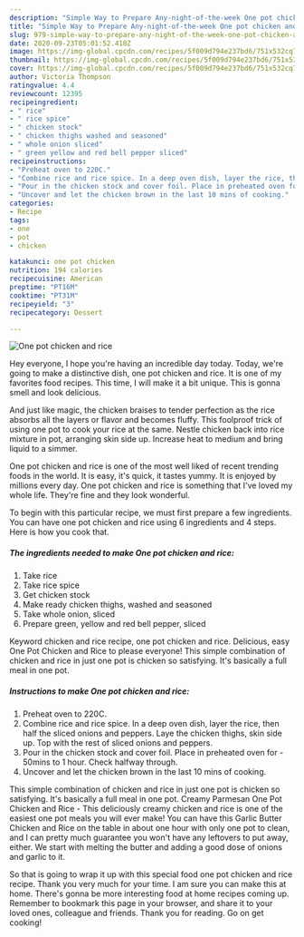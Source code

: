 ```yaml
---
description: "Simple Way to Prepare Any-night-of-the-week One pot chicken and rice"
title: "Simple Way to Prepare Any-night-of-the-week One pot chicken and rice"
slug: 979-simple-way-to-prepare-any-night-of-the-week-one-pot-chicken-and-rice
date: 2020-09-23T05:01:52.410Z
image: https://img-global.cpcdn.com/recipes/5f009d794e237bd6/751x532cq70/one-pot-chicken-and-rice-recipe-main-photo.jpg
thumbnail: https://img-global.cpcdn.com/recipes/5f009d794e237bd6/751x532cq70/one-pot-chicken-and-rice-recipe-main-photo.jpg
cover: https://img-global.cpcdn.com/recipes/5f009d794e237bd6/751x532cq70/one-pot-chicken-and-rice-recipe-main-photo.jpg
author: Victoria Thompson
ratingvalue: 4.4
reviewcount: 12395
recipeingredient:
- " rice"
- " rice spice"
- " chicken stock"
- " chicken thighs washed and seasoned"
- " whole onion sliced"
- " green yellow and red bell pepper sliced"
recipeinstructions:
- "Preheat oven to 220C."
- "Combine rice and rice spice. In a deep oven dish, layer the rice, then half the sliced onions and peppers. Laye the chicken thighs, skin side up. Top with the rest of sliced onions and peppers."
- "Pour in the chicken stock and cover foil. Place in preheated oven for   50mins to 1 hour. Check halfway through."
- "Uncover and let the chicken brown in the last 10 mins of cooking."
categories:
- Recipe
tags:
- one
- pot
- chicken

katakunci: one pot chicken 
nutrition: 194 calories
recipecuisine: American
preptime: "PT16M"
cooktime: "PT31M"
recipeyield: "3"
recipecategory: Dessert

---
```



![One pot chicken and rice](https://img-global.cpcdn.com/recipes/5f009d794e237bd6/751x532cq70/one-pot-chicken-and-rice-recipe-main-photo.jpg)

Hey everyone, I hope you're having an incredible day today. Today, we're going to make a distinctive dish, one pot chicken and rice. It is one of my favorites food recipes. This time, I will make it a bit unique. This is gonna smell and look delicious.

And just like magic, the chicken braises to tender perfection as the rice absorbs all the layers or flavor and becomes fluffy. This foolproof trick of using one pot to cook your rice at the same. Nestle chicken back into rice mixture in pot, arranging skin side up. Increase heat to medium and bring liquid to a simmer.

One pot chicken and rice is one of the most well liked of recent trending foods in the world. It is easy, it's quick, it tastes yummy. It is enjoyed by millions every day. One pot chicken and rice is something that I've loved my whole life. They're fine and they look wonderful.


To begin with this particular recipe, we must first prepare a few ingredients. You can have one pot chicken and rice using 6 ingredients and 4 steps. Here is how you cook that.

<!--inarticleads1-->

##### The ingredients needed to make One pot chicken and rice:

1. Take  rice
1. Take  rice spice
1. Get  chicken stock
1. Make ready  chicken thighs, washed and seasoned
1. Take  whole onion, sliced
1. Prepare  green, yellow and red bell pepper, sliced


Keyword chicken and rice recipe, one pot chicken and rice. Delicious, easy One Pot Chicken and Rice to please everyone! This simple combination of chicken and rice in just one pot is chicken so satisfying. It&#39;s basically a full meal in one pot. 

<!--inarticleads2-->

##### Instructions to make One pot chicken and rice:

1. Preheat oven to 220C.
1. Combine rice and rice spice. In a deep oven dish, layer the rice, then half the sliced onions and peppers. Laye the chicken thighs, skin side up. Top with the rest of sliced onions and peppers.
1. Pour in the chicken stock and cover foil. Place in preheated oven for  -  50mins to 1 hour. Check halfway through.
1. Uncover and let the chicken brown in the last 10 mins of cooking.


This simple combination of chicken and rice in just one pot is chicken so satisfying. It&#39;s basically a full meal in one pot. Creamy Parmesan One Pot Chicken and Rice - This deliciously creamy chicken and rice is one of the easiest one pot meals you will ever make! You can have this Garlic Butter Chicken and Rice on the table in about one hour with only one pot to clean, and I can pretty much guarantee you won&#39;t have any leftovers to put away, either. We start with melting the butter and adding a good dose of onions and garlic to it. 

So that is going to wrap it up with this special food one pot chicken and rice recipe. Thank you very much for your time. I am sure you can make this at home. There's gonna be more interesting food at home recipes coming up. Remember to bookmark this page in your browser, and share it to your loved ones, colleague and friends. Thank you for reading. Go on get cooking!

